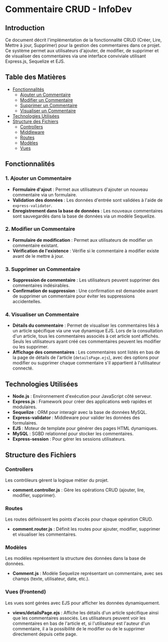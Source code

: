 # Commentaire CRUD - InfoDev

## Introduction
Ce document décrit l'implémentation de la fonctionnalité CRUD (Créer, Lire, Mettre à jour, Supprimer) pour la gestion des commentaires dans ce projet. Ce système permet aux utilisateurs d'ajouter, de modifier, de supprimer et de visualiser des commentaires via une interface conviviale utilisant Express.js, Sequelize et EJS.

## Table des Matières
- [Fonctionnalités](#fonctionnalités)
  - [Ajouter un Commentaire](#1-ajouter-un-commentaire)
  - [Modifier un Commentaire](#2-modifier-un-commentaire)
  - [Supprimer un Commentaire](#3-supprimer-un-commentaire)
  - [Visualiser un Commentaire](#4-visualiser-un-commentaire)
- [Technologies Utilisées](#technologies-utilisées)
- [Structure des Fichiers](#structure-des-fichiers)
  - [Controllers](#controllers)
  - [Middleware](#middleware)
  - [Routes](#routes)
  - [Modèles](#modèles)
  - [Vues](#vues)

## Fonctionnalités

### 1. Ajouter un Commentaire
- **Formulaire d'ajout** : Permet aux utilisateurs d'ajouter un nouveau commentaire via un formulaire.
- **Validation des données** : Les données d'entrée sont validées à l'aide de `express-validator`.
- **Enregistrement dans la base de données** : Les nouveaux commentaires sont sauvegardés dans la base de données via un modèle Sequelize.

### 2. Modifier un Commentaire
- **Formulaire de modification** : Permet aux utilisateurs de modifier un commentaire existant.
- **Vérification de l'existence** : Vérifie si le commentaire à modifier existe avant de le mettre à jour.

### 3. Supprimer un Commentaire
- **Suppression de commentaire** : Les utilisateurs peuvent supprimer des commentaires indésirables.
- **Confirmation de suppression** : Une confirmation est demandée avant de supprimer un commentaire pour éviter les suppressions accidentelles.

### 4. Visualiser un Commentaire
- **Détails du commentaire** : Permet de visualiser les commentaires liés à un article spécifique via une vue dynamique EJS. Lors de la consultation d'un article, tous les commentaires associés à cet article sont affichés. Seuls les utilisateurs ayant créé ces commentaires peuvent les modifier ou les supprimer.
- **Affichage des commentaires** : Les commentaires sont listés en bas de la page de détails de l'article (`detailsPage.ejs`), avec des options pour modifier ou supprimer chaque commentaire s'il appartient à l'utilisateur connecté.


## Technologies Utilisées

- **Node.js** : Environnement d'exécution pour JavaScript côté serveur.
- **Express.js** : Framework pour créer des applications web rapides et modulaires.
- **Sequelize** : ORM pour interagir avec la base de données MySQL.
- **Express-validator** : Middleware pour valider les données des formulaires.
- **EJS** : Moteur de template pour générer des pages HTML dynamiques.
- **MySQL** : SGBD relationnel pour stocker les commentaires.
- **Express-session** : Pour gérer les sessions utilisateurs.

## Structure des Fichiers

### Controllers
Les contrôleurs gèrent la logique métier du projet.
- **comment.controller.js** : Gère les opérations CRUD (ajouter, lire, modifier, supprimer).


### Routes
Les routes définissent les points d'accès pour chaque opération CRUD.
- **comment.router.js** : Définit les routes pour ajouter, modifier, supprimer et visualiser les commentaires.

### Modèles
Les modèles représentent la structure des données dans la base de données.
- **Comment.js** : Modèle Sequelize représentant un commentaire, avec ses champs (texte, utilisateur, date, etc.).

### Vues (Frontend)
Les vues sont gérées avec EJS pour afficher les données dynamiquement.
- **views/detailsPage.ejs** : Affiche les détails d'un article spécifique ainsi que les commentaires associés. Les utilisateurs peuvent voir les commentaires en bas de l'article et, si l'utilisateur est l'auteur d'un commentaire, il a la possibilité de le modifier ou de le supprimer directement depuis cette page.


